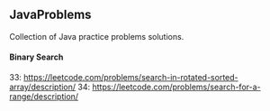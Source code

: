 ## JavaProblems

Collection of Java practice problems solutions.


#### Binary Search
33: https://leetcode.com/problems/search-in-rotated-sorted-array/description/
34: https://leetcode.com/problems/search-for-a-range/description/